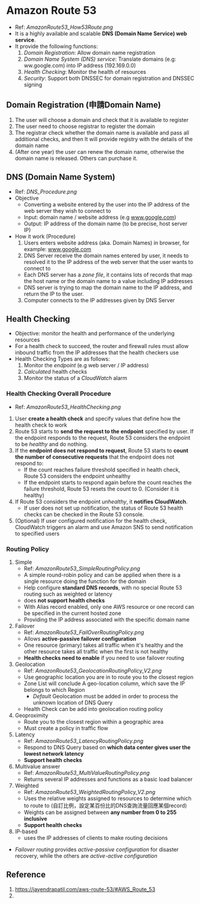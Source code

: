 # Amazon Route 53
* Ref: *AmazonRoute53_How53Route.png*
* It is a highly available and scalable **DNS (Domain Name Service) web service**.
* It provide the following functions:
  1. *Domain Registration*: Allow domain name registration
  2. *Domain Name System (DNS) service*: Translate domains (e.g: ww.google.com) into IP address (192.169.0.0)
  3. *Health Checking*: Monitor the health of resources 
  4. *Security*: Support both DNSSEC for domain registration and DNSSEC signing

## Domain Registration (申請Domain Name)
1. The user will choose a domain and check that it is available to register
2. The user need to choose registrar to register the domain
3. The registrar check whether the domain name is available and pass all additional checks, and then It will provide registry with the details of the domain name
4. (After one year) the user can renew the domain name, otherwise the domain name is released. Others can purchase it.

## DNS (Domain Name System)
* Ref: *DNS_Procedure.png*
* Objective
  * Converting a website entered by the user into the IP address of the web server they wish to connect to
  * Input: domain name / website address (e.g www.google.com)
  * Output: IP address of the domain name (to be precise, host server IP)
* How it work (Procedure)
  1. Users enters website address (aka. Domain Names) in browser, for example: www.google.com
  2. DNS Server receive the domain names entered by user, it needs to resolved it to the IP address of the web server that the user wants to connect to
    * Each DNS server has a *zone file*, it contains lots of records that map the host name or the domain name to a value including IP addresses
    * DNS server is trying to map the domain name to the IP address, and return the IP to the user.
  3. Computer connects to the IP addresses given by DNS Server

## Health Checking
* Objective: monitor the health and performance of the underlying resources
* For a health check to succeed, the router and firewall rules must allow inbound traffic from the IP addresses that the health checkers use
* Health Checking Types are as follows:
    1. Monitor the *endpoint* (e.g web server / IP address)
    2. *Calculated* health checks
    3. Monitor the status of a *CloudWatch* alarm

### Health Checking Overall Procedure 
* Ref: *AmazonRoute53_HealthChecking.png*
1. User **create a health check** and specify values that define how the health check to work
2. Route 53 starts to **send the request to the endpoint** specified by user. If the endpoint responds to the request, Route 53 considers the endpoint to be *healthy* and do nothing.
3. If the **endpoint does not respond to request**, Route 53 starts to **count the number of consecutive requests** that the endpoint does not respond to:
   * If the count reaches failure threshold specified in health check, Route 53 considers the endpoint unhealthy
   * If the endpoint starts to respond again before the count reaches the failure threshold, Route 53 resets the count to 0. (Consider it is healthy)
4. If Route 53 considers the endpoint *unhealthy*, it **notifies CloudWatch**.
   * If user does not set up notification, the status of Route 53 health checks can be checked in the Route 53 console.
5. (Optional) If user configured notification for the health check, CloudWatch triggers an alarm and use Amazon SNS to send notification to specified users

### Routing Policy
1. Simple
   * Ref: *AmazonRoute53_SimpleRoutingPolicy.png*
   * A simple round-robin policy and can be applied when there is a single resource doing the function for the domain
   * Help configure **standard DNS records**, with no special Route 53 routing such as weighted or latency
   * does **not support health checks**
   * With Alias record enabled, only one AWS resource or one record can be specified in the current hosted zone
   * Providing the IP address associated with the specific domain name
2. Failover
   * Ref: *AmazonRoute53_FailOverRoutingPolicy.png*
   * Allows **active-passive failover configuration**
   * One resource (primary) takes all traffic when it's healthy and the other resource takes all traffic when the first is not healthy
   * **Health checks need to enable** if you need to use failover routing
3. Geolocation
   * Ref: *AmazonRoute53_GeolocationRoutingPolicy_V2.png*
   * Use geographic location you are in to route you to the closest region
   * Zone List will conclude A geo-location column, which save the IP belongs to which Region
      * *Default* Geolocation must be added in order to process the unknown location of DNS Query 
   * Health Check can be add into geolocation routing policy
4. Geoproximity
   * Route you to the closest region within a geographic area
   * Must create a policy in traffic flow
5. Latency
   * Ref: *AmazonRoute53_LatencyRoutingPolicy.png*
   * Respond to DNS Query based on **which data center gives user the lowest network latency**
   * **Support health checks**
6. Multivalue answer
   * Ref: *AmazonRoute53_MultiValueRoutingPolicy.png*
   * Returns several IP addresses and functions as a basic load balancer
7. Weighted
   * Ref: *AmazonRoute53_WeightedRoutingPolicy_V2.png*
   * Uses the relative weights assigned to resources to determine which to route to (自訂比例，設定某百份比的DNS查詢流量回應某個record)
   * Weights can be assigned between **any number from 0 to 255 inclusive**
   * **Support health checks**
8. IP-based
   * uses the IP addresses of clients to make routing decisions
* *Failover routing* provides *active-passive configuration* for disaster recovery, while the others are *active-active configuration*


## Reference
1. https://jayendrapatil.com/aws-route-53/#AWS_Route_53
2. 
